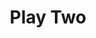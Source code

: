 ---
title: Play Two
description: This is a main page.
permalink: /play2

layout: post
sidenav: plays
---